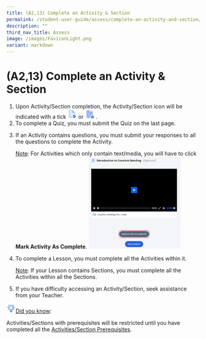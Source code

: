 ```yaml
---
title: (A2,13) Complete an Activity & Section
permalink: /student-user-guide/assess/complete-an-activity-and-section/
description: ""
third_nav_title: Assess
image: /images/FaviconLight.png
variant: markdown
---
```

<h1 id="complete-an-activity-section">(A2,13) Complete an Activity &amp; Section</h1>
<ol>
<li>Upon Activity/Section completion, the Activity/Section icon will be indicated with a tick <img style="width:1.5rem; display: inline;" src="/images/Icons/ActivityTick.svg"> or <img style="width:1.5rem; display: inline;" src="/images/Icons/SectionCompleted32.svg"> .</li>
<li>To complete a Quiz, you must submit the Quiz on the last page.</li>
<li><p>If an Activity contains questions, you must submit your responses to all the questions to complete the Activity.</p>
	<p> <u>Note</u>: For Activities which only contain text/media, you will have to click <strong>Mark Activity As Complete</strong>. <img style="width: 50%;" src="/images/1Student/As-MarkComplete.png"></p>
</li>
<li><p>To complete a Lesson, you must complete all the Activities within it.</p>
	<p> <u>Note</u>: If your Lesson contains Sections, you must complete all the Activities within all the Sections.</p>
</li>
<li><p>If you have difficulty accessing an Activity/Section, seek assistance from your Teacher.</p>
</li>
</ol>
<img style="width:1.5rem; display: inline;" src="/images/Icons/Bulb32.svg"><u>Did you know</u>: 
<p>Activities/Sections with prerequisites will be restricted until you have completed all the <a target="_blank" href="/student-user-guide/assess/navigate-an-assignment/">Activities/Section Prerequisites</a>.</p>
